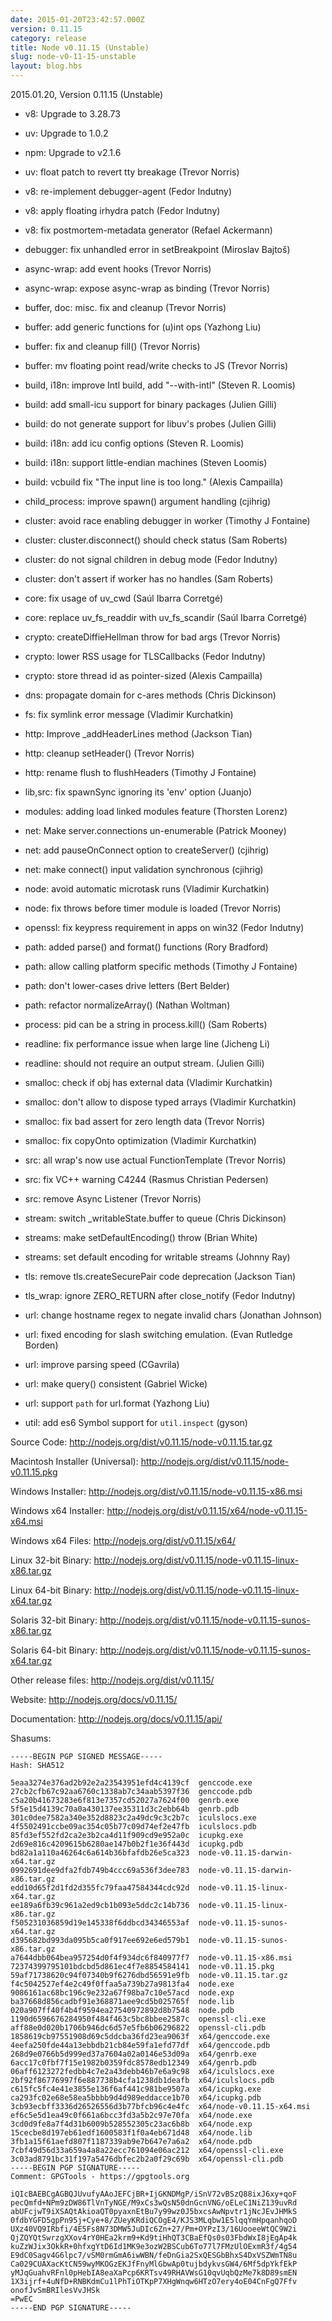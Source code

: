 ```yaml
---
date: 2015-01-20T23:42:57.000Z
version: 0.11.15
category: release
title: Node v0.11.15 (Unstable)
slug: node-v0-11-15-unstable
layout: blog.hbs
---
```


2015.01.20, Version 0.11.15 (Unstable)

* v8: Upgrade to 3.28.73

* uv: Upgrade to 1.0.2

* npm: Upgrade to v2.1.6

* uv: float patch to revert tty breakage (Trevor Norris)

* v8: re-implement debugger-agent (Fedor Indutny)

* v8: apply floating irhydra patch (Fedor Indutny)

* v8: fix postmortem-metadata generator (Refael Ackermann)

* debugger: fix unhandled error in setBreakpoint (Miroslav Bajtoš)

* async-wrap: add event hooks (Trevor Norris)

* async-wrap: expose async-wrap as binding (Trevor Norris)

* buffer, doc: misc. fix and cleanup (Trevor Norris)

* buffer: add generic functions for (u)int ops (Yazhong Liu)

* buffer: fix and cleanup fill() (Trevor Norris)

* buffer: mv floating point read/write checks to JS (Trevor Norris)

* build, i18n: improve Intl build, add "--with-intl" (Steven R. Loomis)

* build: add small-icu support for binary packages (Julien Gilli)

* build: do not generate support for libuv's probes (Julien Gilli)

* build: i18n: add icu config options (Steven R. Loomis)

* build: i18n: support little-endian machines (Steven Loomis)

* build: vcbuild fix "The input line is too long." (Alexis Campailla)

* child_process: improve spawn() argument handling (cjihrig)

* cluster: avoid race enabling debugger in worker (Timothy J Fontaine)

* cluster: cluster.disconnect() should check status (Sam Roberts)

* cluster: do not signal children in debug mode (Fedor Indutny)

* cluster: don't assert if worker has no handles (Sam Roberts)

* core: fix usage of uv_cwd (Saúl Ibarra Corretgé)

* core: replace uv_fs_readdir with uv_fs_scandir (Saúl Ibarra Corretgé)

* crypto: createDiffieHellman throw for bad args (Trevor Norris)

* crypto: lower RSS usage for TLSCallbacks (Fedor Indutny)

* crypto: store thread id as pointer-sized (Alexis Campailla)

* dns: propagate domain for c-ares methods (Chris Dickinson)

* fs: fix symlink error message (Vladimir Kurchatkin)

* http: Improve _addHeaderLines method (Jackson Tian)

* http: cleanup setHeader() (Trevor Norris)

* http: rename flush to flushHeaders (Timothy J Fontaine)

* lib,src: fix spawnSync ignoring its 'env' option (Juanjo)

* modules: adding load linked modules feature (Thorsten Lorenz)

* net: Make server.connections un-enumerable (Patrick Mooney)

* net: add pauseOnConnect option to createServer() (cjihrig)

* net: make connect() input validation synchronous (cjihrig)

* node: avoid automatic microtask runs (Vladimir Kurchatkin)

* node: fix throws before timer module is loaded (Trevor Norris)

* openssl: fix keypress requirement in apps on win32 (Fedor Indutny)

* path: added parse() and format() functions (Rory Bradford)

* path: allow calling platform specific methods (Timothy J Fontaine)

* path: don't lower-cases drive letters (Bert Belder)

* path: refactor normalizeArray() (Nathan Woltman)

* process: pid can be a string in process.kill() (Sam Roberts)

* readline: fix performance issue when large line (Jicheng Li)

* readline: should not require an output stream. (Julien Gilli)

* smalloc: check if obj has external data (Vladimir Kurchatkin)

* smalloc: don't allow to dispose typed arrays (Vladimir Kurchatkin)

* smalloc: fix bad assert for zero length data (Trevor Norris)

* smalloc: fix copyOnto optimization (Vladimir Kurchatkin)

* src: all wrap's now use actual FunctionTemplate (Trevor Norris)

* src: fix VC++ warning C4244 (Rasmus Christian Pedersen)

* src: remove Async Listener (Trevor Norris)

* stream: switch _writableState.buffer to queue (Chris Dickinson)

* streams: make setDefaultEncoding() throw (Brian White)

* streams: set default encoding for writable streams (Johnny Ray)

* tls: remove tls.createSecurePair code deprecation (Jackson Tian)

* tls_wrap: ignore ZERO_RETURN after close_notify (Fedor Indutny)

* url: change hostname regex to negate invalid chars (Jonathan Johnson)

* url: fixed encoding for slash switching emulation. (Evan Rutledge Borden)

* url: improve parsing speed (CGavrila)

* url: make query() consistent (Gabriel Wicke)

* url: support `path` for url.format (Yazhong Liu)

* util: add es6 Symbol support for `util.inspect` (gyson)


Source Code: http://nodejs.org/dist/v0.11.15/node-v0.11.15.tar.gz

Macintosh Installer (Universal): http://nodejs.org/dist/v0.11.15/node-v0.11.15.pkg

Windows Installer: http://nodejs.org/dist/v0.11.15/node-v0.11.15-x86.msi

Windows x64 Installer: http://nodejs.org/dist/v0.11.15/x64/node-v0.11.15-x64.msi

Windows x64 Files: http://nodejs.org/dist/v0.11.15/x64/

Linux 32-bit Binary: http://nodejs.org/dist/v0.11.15/node-v0.11.15-linux-x86.tar.gz

Linux 64-bit Binary: http://nodejs.org/dist/v0.11.15/node-v0.11.15-linux-x64.tar.gz

Solaris 32-bit Binary: http://nodejs.org/dist/v0.11.15/node-v0.11.15-sunos-x86.tar.gz

Solaris 64-bit Binary: http://nodejs.org/dist/v0.11.15/node-v0.11.15-sunos-x64.tar.gz

Other release files: http://nodejs.org/dist/v0.11.15/

Website: http://nodejs.org/docs/v0.11.15/

Documentation: http://nodejs.org/docs/v0.11.15/api/

Shasums:
```
-----BEGIN PGP SIGNED MESSAGE-----
Hash: SHA512

5eaa3274e376ad2b92e2a23543951efd4c4139cf  genccode.exe
27cb2cfb67c92aa6760c1338ab7c34aab5397f36  genccode.pdb
c5a20b41673283e6f813e7357cd52027a7624f00  genrb.exe
5f5e15d4139c70a0a430137ee35311d3c2ebb64b  genrb.pdb
301c0dee7582a340e352d8823c2a49dc9c3c2b7c  iculslocs.exe
4f5502491ccbe09ac354c05b77c09d74ef2e47fb  iculslocs.pdb
85fd3ef552fd2ca2e3b2ca4d11f909cd9e952a0c  icupkg.exe
2d69e816c4209615b6280ae147b0b2f1e36f443d  icupkg.pdb
bd82a1a110a46264c6a614b36bfafdb26e5ca323  node-v0.11.15-darwin-x64.tar.gz
0992691dee9dfa2fdb749b4ccc69a536f3dee783  node-v0.11.15-darwin-x86.tar.gz
edd10d65f2d1fd2d355fc79faa47584344cdc92d  node-v0.11.15-linux-x64.tar.gz
ee189a6fb39c961a2ed9cb1b093e5ddc2c14b736  node-v0.11.15-linux-x86.tar.gz
f505231036859d19e145338f6ddbcd34346553af  node-v0.11.15-sunos-x64.tar.gz
d395682bd993da095b5ca0f917ee692e6ed579b1  node-v0.11.15-sunos-x86.tar.gz
a7644dbb064bea957254d0f4f934dc6f840977f7  node-v0.11.15-x86.msi
72374399795101bdcbd5d861ec4f7e8854584141  node-v0.11.15.pkg
59af71738620c94f07340b9f6276dbd56591e9fb  node-v0.11.15.tar.gz
f4c5042527ef4e2c49f0ffaa5a739b27a9813fa4  node.exe
9086161ac68bc196c9e232a67f98ba7c10e57acd  node.exp
ba37668d856cadbf91e368871aee9cd5b025765f  node.lib
020a907ff40f4b4f9594ea27540972892d8b7548  node.pdb
1190d6596676284950f484f463c5bc8bbee2587c  openssl-cli.exe
aff88e0d020b1706b946dc6d57e5fb6b06296822  openssl-cli.pdb
1858619cb97551908d69c5ddcba36fd23ea9063f  x64/genccode.exe
4eefa250fde44a13ebbdb21cb84e59fa1efd77df  x64/genccode.pdb
268d9e0766b5d999ed37a7604a02a0146e53d09a  x64/genrb.exe
6acc17c0fbf7f15e1982b0359fdc8578edb12349  x64/genrb.pdb
06aff6123272fedbb4c7e2a43debb46b7e6a9c98  x64/iculslocs.exe
2bf92f86776997f6e887738b4cfa1238db1deafb  x64/iculslocs.pdb
c615fc5fc4e41e3855e136f6af441c981be9507a  x64/icupkg.exe
ca293fc02e68e58ea5bbbb9d4d989eddacce1b70  x64/icupkg.pdb
3cb93ecbff3336d26526556d3b77bfcb96c4e4fc  x64/node-v0.11.15-x64.msi
ef6c5e5d1ea49c0f661a6bcc3fd3a5b2c97e70fa  x64/node.exe
3cd0d9fe8a7f4d31b6009b528552305c23ac6b8b  x64/node.exp
15cecbe8d197eb61edf1600583f1f0a4eb671d48  x64/node.lib
3fb1a15f61aefd807f1187339ab9e7b647e7a6a2  x64/node.pdb
7cbf49d56d33a659a4a8a22ecc761094e06ac212  x64/openssl-cli.exe
3c03ad8791bc31f197a5476dbfec2b2a0f29c69b  x64/openssl-cli.pdb
-----BEGIN PGP SIGNATURE-----
Comment: GPGTools - https://gpgtools.org

iQIcBAEBCgAGBQJUvufyAAoJEFCjBR+IjGKNDMgP/iSnV72vBSzQ88ixJ6xy+qoF
pecQmfd+NPm9zDW86TlVnTyNGE/M9xCs3wQsN50dnGcnVNG/oELeC1NiZ139uvRd
abUFcjwT9iXSAQtAkioaQT0pyaxnEtBu7y99wz0J5bxcsAwNpvtr1jNcJEvJHMkS
0fdbYGFD5gpPn95j+Cye+8/ZUeyKRdiQCOgE4/KJS3MLqbw1E5lqqYmHpqanhqoD
UXz40VQ9IRbfi/4E5Fs8N73DMW5JuDIc6Zn+27/Pm+OYPzI3/16UooeeWtQC9W2i
QjZQYQtSwrzgXXov4rY0HEa2krm9+Kd9tiHhQT3CBaEfQs0s03FbdWxI8jEgAp4k
kuZzWJix3OkkR+0hfxgYtD6Id1MK9e3ozW2BSCub6To77l7FMzUlOExmR3f/4g54
E9dC0Sagv4G6lpc7/vSM0rmGmA6iwWBN/feDnGia2SxQESGbBhxS4DxVSZWmTN8u
Ca029CUAXacKtCN59wyMKOGzEKJfFnyMlGbwAp0tujbdykvsGW4/6Mf5dpYkfEkP
yMJqGuahvRFnl0pHebIA8eaXaPcp6KRTsv49RHAVWsG10qvUqbQzMe7k8D89smEN
1X3ijrf+4uNfD+RNBKdmCu1lPhTiOTKpP7XHgWnqw6HTzO7ery4oE04CnFgQ7Ffv
onofJvSmBRIlesVvJHSk
=PwEC
-----END PGP SIGNATURE-----
```
